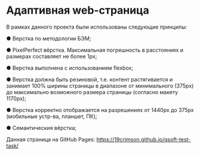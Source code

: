 # Адаптивная web-страница

В рамках данного проекта были использованы следующие принципы:

● Верстка по методологии БЭМ;

● PixelPerfect вёрстка. Максимальная погрешность в расстояниях и размерах составляет не более 1px;

● Верстка выполнена с использованием flexbox;

● Верстка должна быть резиновой, т.е. контент растягивается и занимает 100% ширины страницы  в диапазоне от минимального (375px) до максимально  возможного размера страницы (согласно макету 1170px);

● Верстка корректно отображается на разрешениях от  1440px до 375px (мобильные устр-ва, планшет, ПК);

● Семантическия вёрстка;

Данная страница на GitHub Pages: https://19crimson.github.io/qsoft-test-task/

